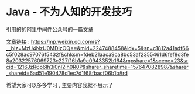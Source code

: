 # Java - 不为人知的开发技巧

引用的的阿里中间件公众号的一篇文章

[文章链接](https://mp.weixin.qq.com/s?__biz=MzU4NzU0MDIzOQ==&mid=2247488458&idx=5&sn=c1812a41adf66c5f028ac97076f5432f&chksm=fdeb21aaca9ca8bc53af2355461d6fef8d3fe8a20322576069723c227f16b1a9c0943352b164&mpshare=1&scene=23&srcid=1216JzR6p6lh3i0nI2ih0R0P&sharer_sharetime=1576470828987&sharer_shareid=6ad51e190478d1ec7d1f68fbacf06b1b#rd) : https://mp.weixin.qq.com/s?__biz=MzU4NzU0MDIzOQ==&mid=2247488458&idx=5&sn=c1812a41adf66c5f028ac97076f5432f&chksm=fdeb21aaca9ca8bc53af2355461d6fef8d3fe8a20322576069723c227f16b1a9c0943352b164&mpshare=1&scene=23&srcid=1216JzR6p6lh3i0nI2ih0R0P&sharer_sharetime=1576470828987&sharer_shareid=6ad51e190478d1ec7d1f68fbacf06b1b#rd





希望大家可以多多学习 , 主要内容我就不展示了

